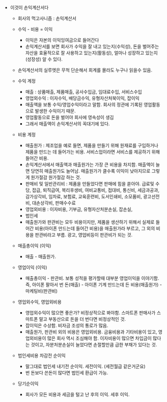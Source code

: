 - 이것이 손익계산서다
  - 회사의 먹고사니즘 : 손익계산서
  - 수익 - 비용 = 이익
    - 이익은 자본의 이익잉여금으로 들어간다
    - 손익계산서를 보면 회사가 수익을 잘 내고 있는지(수익성), 돈을 벌어주는 자산을 효율적으로 잘 사용하고 있는지(활동성), 얼마나 성장하고 있는지(성장성) 알 수 있다.
  - 손익계산서의 실루엣은 무척 단순해서 회계를 몰라도 누구나 읽을수 있음.
  - 수익 계정
    - 매출 : 상품매출, 제품매출, 공사수입금, 임대료수입, 서비스수입
    - 영업외수익 : 이자수익, 배당금수익, 유형자산처북이익, 잡이익
    - 매출액을 보통 수익/영업수익이라고 말함. 회사의 정관에 기록된 영업활동으로 발생한 수익이기 때문.
    - 영업활동으로 돈을 벌어야 회사에 영속성이 생김
    - 그래서 매출액이 손익계산서의 꼭대기에 있다.
  - 비용 계정
    - 매출원가 : 제조업을 예로 들면, 제품을 만들기 위해 원재료를 구입하거나 제품을 만드는 데 들어가는 비용. 서비스업이라면 서비스를 제공하기 위해 들어간 비용.
    - 손익계산서에서 매출액과 매출원가는 가장 큰 비용을 차지함. 매출액이 늘면 당연히 매출원가도 늘어남. 매출원가가 클수록 이익이 낮아지므로 그렇게 원가절감 원가절감 하는 것.
    - 판매비 및 일반관리비 : 제품을 만들었다면 판매에 힘을 쏟아야. 급료및 수당, 잡급, 퇴직급여, 복리후생비, 여비교통비, 접대비, 통신비, 세금과공과, 감가상각비, 임차료, 보험료, 교육훈련비, 도서인쇄비, 소모품비, 광고선전비, 대손상각비, 판매수수료
    - 영업외비용 : 이자비용, 기부금, 유형자산처분손실, 잡손실,
    - 법인세
    - 매출원가와 판관비는 모두 비용이지만, 제품을 생산하기 위해서 실제로 들어간 비용(아이폰 만드는데 들어간 비용)을 매출원가라 부르고, 그 외의 비용을 판관비라고 부름. 광고, 영업비등이 판관비가 되는 것.
   
  - 매출총이익 (이익)
    - 매출 - 매출원가. 
  - 영업이익 (이익)
    - 매출총이익 - 판관비. 보통 성적을 평가할때 대부분 영업이익을 이야기함. 즉, 아이폰 팔아서 번 돈(매출) - 아이폰 기계 만드는데 든 비용(매출원가) - 마케팅비(판관비)
  - 영업외수익, 영업외비용
    - 영업외수익이 많으면 좋은가? 비정상적으로 봐야함. 스마트폰 판매사가 스마트폰 말고 부동산으로 돈을 더 번다면 비정상적인 것. 
    - 잡이익은 수상함. 비자금 조성의 통로가 많음.
    - 매출원가, 판관비 외의 비용은 영업외비용. 금융비용과 기타비용이 있고, 영업외비용이 많은 회사 역시 조심해야 함. 이자비용이 많으면 차입금이 많다는 것이고, 자분처분손실이 늘었다면 손절할만큼 급한 부채가 있다는 것. 
  - 법인세비용 차감전 순이익
    - 말그대로 법인세 내기전 순이익. 세전이익. (세전월급 같은거군요)
    - 번 돈보다 쓴돈이 많다면 법인세 환급이 가능.
  - 당기순이익
    - 회사가 모든 비용과 세금을 털고 난 후의 이익. 세후 이익.
